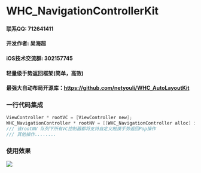 # WHC_NavigationControllerKit

#### 联系QQ: 712641411
#### 开发作者: 吴海超
#### iOS技术交流群: 302157745
#### 轻量级手势返回框架(简单，高效)

#### 最强大自动布局开源库：https://github.com/netyouli/WHC_AutoLayoutKit

### 一行代码集成
```objective-c
ViewController * rootVC = [ViewController new];
WHC_NavigationController * rootNV = [[WHC_NavigationController alloc] initWithRootViewController:rootVC];
/// 该rootNV 队列下所有VC控制器都将支持自定义触摸手势返回Pop操作
/// 其他操作........
```
### 使用效果
![](https://github.com/netyouli/WHC_NavigationControllerKit/blob/master/show.gif)



